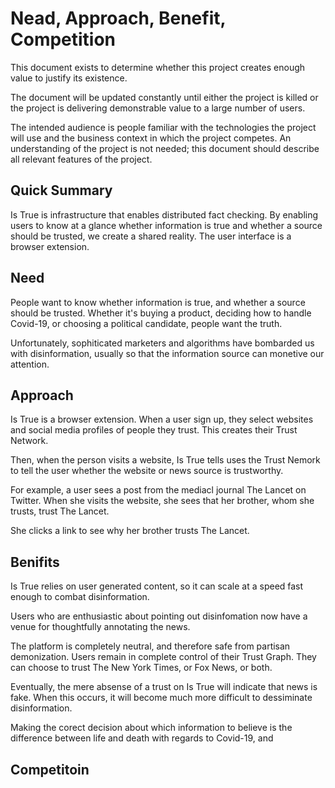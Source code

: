 # Nead, Approach, Benefit, Competition 
This document exists to determine whether this project creates enough value to justify its existence.

The document will be updated constantly until either the project is killed or the project is delivering demonstrable value to a large number of users.

The intended audience is people familiar with the technologies the project will use and the business context in which the project competes. An understanding of the project is not needed; this document should describe all relevant features of the project.

## Quick Summary
Is True is infrastructure that enables distributed fact checking. By enabling users to know at a glance whether information is true and whether a source should be trusted, we create a shared reality. The user interface is a browser extension.

## Need
People want to know whether information is true, and whether a source should be trusted. Whether it's buying a product, deciding how to handle Covid-19, or choosing a political candidate, people want the truth. 

Unfortunately, sophiticated marketers and algorithms have bombarded us with disinformation, usually so that the information source can monetive our attention. 

## Approach
Is True is a browser extension. When a user sign up, they select websites and social media profiles of people they trust. This creates their Trust Network.

Then, when the person visits a website, Is True tells uses the Trust Nemork to tell the user whether the website or news source is trustworthy.

For example, a user sees a post from the mediacl journal The Lancet on Twitter. When she visits the website, she sees that her brother, whom she trusts, trust The Lancet. 

She clicks a link to see why her brother trusts The Lancet.

## Benifits
Is True relies on user generated content, so it can scale at a speed fast enough to combat disinformation.

Users who are enthusiastic about pointing out disinfomation now have a venue for thoughtfully annotating the news.

The platform is completely neutral, and therefore safe from partisan demonization. Users remain in complete control of their Trust Graph. They can choose to trust The New York Times, or Fox News, or both. 

Eventually, the mere absense of a trust on Is True will indicate that news is fake. When this occurs, it will become much more difficult to dessiminate disinformation. 

Making the corect decision about which information to believe is the difference between life and death with regards to Covid-19, and 

## Competitoin
